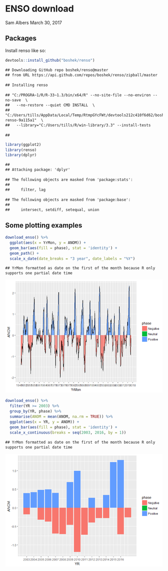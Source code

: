 ENSO download
================
Sam Albers
March 30, 2017

Packages
--------

Install renso like so:

``` r
devtools::install_github("boshek/renso")
```

    ## Downloading GitHub repo boshek/renso@master
    ## from URL https://api.github.com/repos/boshek/renso/zipball/master

    ## Installing renso

    ## "C:/PROGRA~1/R/R-33~1.3/bin/x64/R" --no-site-file --no-environ --no-save  \
    ##   --no-restore --quiet CMD INSTALL  \
    ##   "C:/Users/tills/AppData/Local/Temp/RtmpGYcFWt/devtools212c410f6d62/boshek-renso-9a115a1"  \
    ##   --library="C:/Users/tills/R/win-library/3.3" --install-tests

    ## 

``` r
library(ggplot2)
library(renso)
library(dplyr)
```

    ## 
    ## Attaching package: 'dplyr'

    ## The following objects are masked from 'package:stats':
    ## 
    ##     filter, lag

    ## The following objects are masked from 'package:base':
    ## 
    ##     intersect, setdiff, setequal, union

Some plotting examples
----------------------

``` r
download_enso() %>%
  ggplot(aes(x = YrMon, y = ANOM)) +
  geom_bar(aes(fill = phase), stat = 'identity') +
  geom_path() +
  scale_x_date(date_breaks = "3 year", date_labels = "%Y")
```

    ## YrMon formatted as date on the first of the month because R only supports one partial date time

![](renso_vignette_files/figure-markdown_github/plt1-1.png)

``` r
download_enso() %>%
  filter(YR >= 2003) %>%
  group_by(YR, phase) %>%
  summarise(ANOM = mean(ANOM, na.rm = TRUE)) %>%
  ggplot(aes(x = YR, y = ANOM)) +
  geom_bar(aes(fill = phase), stat = 'identity') +
  scale_x_continuous(breaks = seq(2003, 2016, by = 1))
```

    ## YrMon formatted as date on the first of the month because R only supports one partial date time

![](renso_vignette_files/figure-markdown_github/plt2-1.png)
